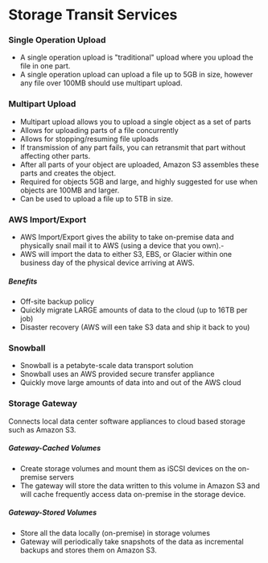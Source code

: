 # Storage Transit Services

### Single Operation Upload

- A single operation upload is "traditional" upload where you upload the file in one part.
- A single operation upload can upload a file up to 5GB in size, however any file over 100MB should use multipart upload.

### Multipart Upload

- Multipart upload allows you to upload a single object as a set of parts
- Allows for uploading parts of a file concurrently
- Allows for stopping/resuming file uploads
- If transmission of any part fails, you can retransmit that part without
  affecting other parts.
- After all parts of your object are uploaded, Amazon S3 assembles these parts
  and creates the object.
- Required for objects 5GB and large, and highly suggested for use when objects
  are 100MB and larger.
- Can be used to upload a file up to 5TB in size.

### AWS Import/Export

- AWS Import/Export gives the ability to take on-premise data and physically
  snail mail it to AWS (using a device that you own).-
- AWS will import the data to either S3, EBS, or Glacier within one business day
  of the physical device arriving at AWS.

##### Benefits

- Off-site backup policy
- Quickly migrate LARGE amounts of data to the cloud (up to 16TB per job)
- Disaster recovery (AWS will een take S3 data and ship it back to you)

### Snowball

- Snowball is a petabyte-scale data transport solution
- Snowball uses an AWS provided secure transfer appliance
- Quickly move large amounts of data into and out of the AWS cloud

### Storage Gateway

Connects local data center software appliances to cloud based storage such as Amazon S3.

##### Gateway-Cached Volumes

- Create storage volumes and mount them as iSCSI devices on the on-premise servers
- The gateway will store the data written to this volume in Amazon S3 and will
  cache frequently access data on-premise in the storage device.

##### Gateway-Stored Volumes

- Store all the data locally (on-premise) in storage volumes
- Gateway will periodically take snapshots of the data as incremental backups
  and stores them on Amazon S3.
